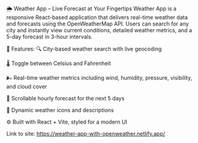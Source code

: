 🌦️ Weather App – Live Forecast at Your Fingertips
Weather App is a responsive React-based application that delivers real-time weather data and forecasts using the OpenWeatherMap API. Users can search for any city and instantly view current conditions, detailed weather metrics, and a 5-day forecast in 3-hour intervals.

🔑 Features:
🔍 City-based weather search with live geocoding

🌡️ Toggle between Celsius and Fahrenheit

🌬️ Real-time weather metrics including wind, humidity, pressure, visibility, and cloud cover

📅 Scrollable hourly forecast for the next 5 days

🌄 Dynamic weather icons and descriptions

⚙️ Built with React + Vite, styled for a modern UI

Link to site: https://weather-app-with-openweather.netlify.app/

